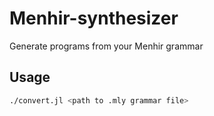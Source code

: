 # Menhir-synthesizer
Generate programs from your Menhir grammar

## Usage
```bash
./convert.jl <path to .mly grammar file>
```
